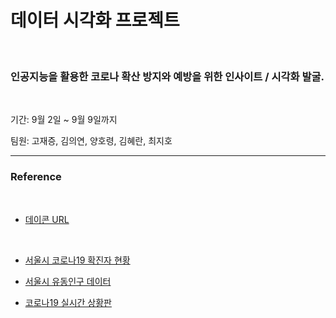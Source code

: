 # 데이터 시각화 프로젝트

<br/>

### 인공지능을 활용한 코로나 확산 방지와 예방을 위한 인사이트 / 시각화 발굴.



<br/>

기간: 9월 2일 ~ 9월 9일까지

팀원: 고재증, 김의연, 양호령, 김혜란, 최지호




--------------------------------

### Reference

<br/>

- [데이콘 URL](https://dacon.io/competitions/official/235590/overview/)

<br/>

- [서울시 코로나19 확진자 현황](http://data.seoul.go.kr/dataList/OA-20279/S/1/datasetView.do)



- [서울시 유동인구 데이터](https://www.bigdatahub.co.kr/product/list.do?menu_id=1000157)



- [코로나19 실시간 상황판](https://coronaboard.kr/)



<br/>

